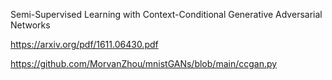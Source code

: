 

<!--
 * @version:
 * @Author:  StevenJokess https://github.com/StevenJokess
 * @Date: 2020-11-07 23:11:16
 * @LastEditors:  StevenJokess https://github.com/StevenJokess
 * @LastEditTime: 2020-11-07 23:11:43
 * @Description:
 * @TODO::
 * @Reference:https://github.com/MorvanZhou/mnistGANs#SRGAN
-->
Semi-Supervised Learning with Context-Conditional Generative Adversarial Networks

https://arxiv.org/pdf/1611.06430.pdf

https://github.com/MorvanZhou/mnistGANs/blob/main/ccgan.py
